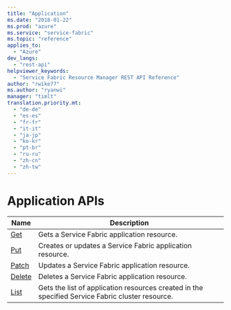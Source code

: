```yaml
---
title: "Application"
ms.date: "2018-01-22"
ms.prod: "azure"
ms.service: "service-fabric"
ms.topic: "reference"
applies_to: 
  - "Azure"
dev_langs: 
  - "rest-api"
helpviewer_keywords: 
  - "Service Fabric Resource Manager REST API Reference"
author: "rwike77"
ms.author: "ryanwi"
manager: "timlt"
translation.priority.mt: 
  - "de-de"
  - "es-es"
  - "fr-fr"
  - "it-it"
  - "ja-jp"
  - "ko-kr"
  - "pt-br"
  - "ru-ru"
  - "zh-cn"
  - "zh-tw"
---
```

# Application APIs

| Name | Description |
| --- | --- |
| [Get](sfrp-2017-07-01-preview-api-application_get.md) | Gets a Service Fabric application resource.<br/> |
| [Put](sfrp-2017-07-01-preview-api-application_put.md) | Creates or updates a Service Fabric application resource.<br/> |
| [Patch](sfrp-2017-07-01-preview-api-application_patch.md) | Updates a Service Fabric application resource.<br/> |
| [Delete](sfrp-2017-07-01-preview-api-application_delete.md) | Deletes a Service Fabric application resource.<br/> |
| [List](sfrp-2017-07-01-preview-api-application_list.md) | Gets the list of application resources created in the specified Service Fabric cluster resource.<br/> |

